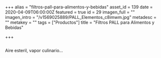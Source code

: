+++
alias = "filtros-pall-para-alimentos-y-bebidas"
asset_id = 139
date = 2020-04-09T06:00:00Z
featured = true
id = 29
imagen_full = ""
imagen_intro = "/v1569025889/PALL_Elementos_c8imwm.jpg"
metadesc = ""
metakey = ""
tags = ["Productos"]
title = "Filtros PALL para Alimentos y Bebidas"

+++
<p><img src="images/noticias/FiltroPALL.jpg" alt="" /></p>
<p>Aire esteril, vapor culinario...</p>
<!--more-->